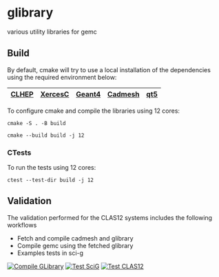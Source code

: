 # glibrary

various utility libraries for gemc




## Build 

By default, cmake will try to use a local installation of the dependencies 
using the required environment below:


| [CLHEP](https://proj-clhep.web.cern.ch/proj-clhep/) | [XercesC](https://xerces.apache.org) | [Geant4](https://geant4.web.cern.ch) | [Cadmesh](https://github.com/christopherpoole/CADMesh) | [qt5](https://www.qt.io) |
|:---------------------------------------------------:|:------------------------------------:|:------------------------------------:|:------------------------------------------------------:|:------------------------:|
 

To configure cmake and compile the libraries using 12 cores:

`cmake -S . -B build`

`cmake --build build -j 12`

### CTests


To run the tests using 12 cores:

`ctest --test-dir build -j 12`





## Validation

The validation performed for the CLAS12 systems includes the following workflows

- Fetch and compile cadmesh and glibrary
- Compile gemc using the fetched glibrary
- Examples tests in sci-g


[![Compile GLibrary](https://github.com/gemc/glibrary/actions/workflows/build.yml/badge.svg)](https://github.com/gemc/glibrary/actions/workflows/build.yml)
[![Test SciG](https://github.com/gemc/glibrary/actions/workflows/testSciG.yml/badge.svg)](https://github.com/gemc/glibrary/actions/workflows/testSciG.yml)
[![Test CLAS12](https://github.com/gemc/glibrary/actions/workflows/testC12.yml/badge.svg)](https://github.com/gemc/glibrary/actions/workflows/testC12.yml)
